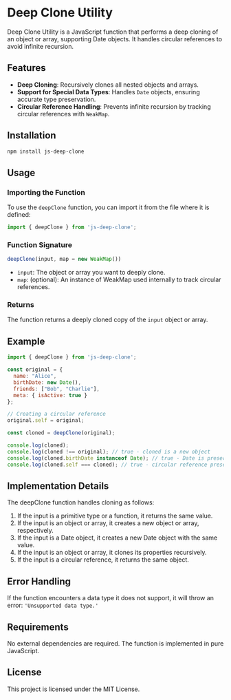 # Deep Clone Utility

Deep Clone Utility is a JavaScript function that performs a deep cloning of an object or array, supporting Date objects. It handles circular references to avoid infinite recursion.

## Features

- **Deep Cloning**: Recursively clones all nested objects and arrays.
- **Support for Special Data Types**: Handles `Date` objects, ensuring accurate type preservation.
- **Circular Reference Handling**: Prevents infinite recursion by tracking circular references with `WeakMap`.

## Installation

```bash
npm install js-deep-clone
```

## Usage

### Importing the Function

To use the `deepClone` function, you can import it from the file where it is defined:

```javascript
import { deepClone } from 'js-deep-clone';
```

### Function Signature

```javascript
deepClone(input, map = new WeakMap())
```

- `input`: The object or array you want to deeply clone.
- `map`: (optional): An instance of WeakMap used internally to track circular references.

### Returns

The function returns a deeply cloned copy of the `input` object or array.

## Example

```javascript
import { deepClone } from 'js-deep-clone';

const original = {
  name: "Alice",
  birthDate: new Date(),
  friends: ["Bob", "Charlie"],
  meta: { isActive: true }
};

// Creating a circular reference
original.self = original;

const cloned = deepClone(original);

console.log(cloned);
console.log(cloned !== original); // true - cloned is a new object
console.log(cloned.birthDate instanceof Date); // true - Date is preserved
console.log(cloned.self === cloned); // true - circular reference preserved
```

## Implementation Details

The deepClone function handles cloning as follows:

1. If the input is a primitive type or a function, it returns the same value.
2. If the input is an object or array, it creates a new object or array, respectively.
3. If the input is a Date object, it creates a new Date object with the same value.
5. If the input is an object or array, it clones its properties recursively.
6. If the input is a circular reference, it returns the same object.

## Error Handling

If the function encounters a data type it does not support, it will throw an error: `'Unsupported data type.'`

## Requirements

No external dependencies are required. The function is implemented in pure JavaScript.

## License

This project is licensed under the MIT License.